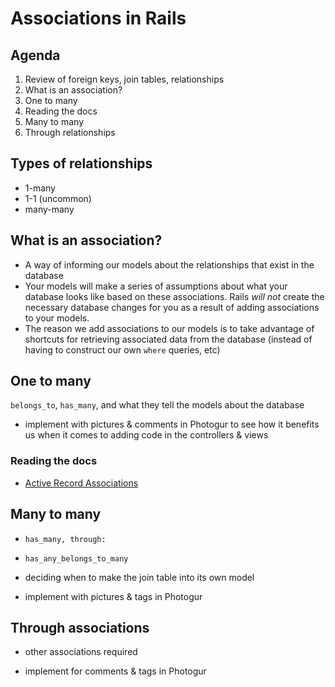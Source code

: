 # Associations in Rails


## Agenda

1. Review of foreign keys, join tables, relationships
2. What is an association?
3. One to many
4. Reading the docs
5. Many to many
6. Through relationships

## Types of relationships
- 1-many
- 1-1 (uncommon)
- many-many

## What is an association?
- A way of informing our models about the relationships that exist in the database
- Your models will make a series of assumptions about what your database looks like based on these associations.  Rails *will not* create the necessary database changes for you as a result of adding associations to your models.
- The reason we add associations to our models is to take advantage of shortcuts for retrieving associated data from the database (instead of having to construct our own `where` queries, etc)

## One to many
`belongs_to`, `has_many`, and what they tell the models about the database

- implement with pictures & comments in Photogur to see how it benefits us when it comes to adding code in the controllers & views

### Reading the docs
- [Active Record Associations](http://guides.rubyonrails.org/association_basics.html)

## Many to many
- `has_many, through:`
- `has_any_belongs_to_many`
- deciding when to make the join table into its own model

- implement with pictures & tags in Photogur

## Through associations
- other associations required

- implement for comments & tags in Photogur
